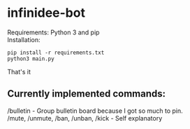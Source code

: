 # infinidee-bot
Requirements: Python 3 and pip<br>
Installation:
```
pip install -r requirements.txt
python3 main.py
```
That's it
## Currently implemented commands:
/bulletin - Group bulletin board because I got so much to pin.<br>
/mute, /unmute, /ban, /unban, /kick - Self explanatory